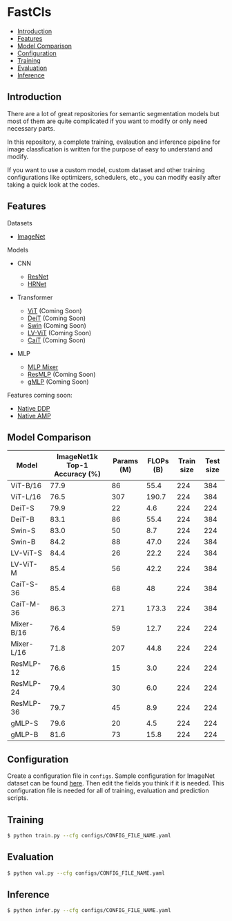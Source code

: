 # FastCls

* [Introduction](##Introduction)
* [Features](##Features)
* [Model Comparison](##Model-Comparison)
* [Configuration](##Configuration)
* [Training](##Training)
* [Evaluation](##Evaluation)
* [Inference](##Inference)

## Introduction

There are a lot of great repositories for semantic segmentation models but most of them are quite complicated if you want to modify or only need necessary parts. 

In this repository, a complete training, evalaution and inference pipeline for image classfication is written for the purpose of easy to understand and modify. 

If you want to use a custom model, custom dataset and other training configurations like optimizers, schedulers, etc., you can modify easily after taking a quick look at the codes.

## Features

Datasets
* [ImageNet](https://image-net.org/)

Models
* CNN
    * [ResNet](https://arxiv.org/abs/1512.03385)
    * [HRNet](https://arxiv.org/abs/1908.07919) 
* Transformer
    * [ViT](https://arxiv.org/pdf/2010.11929v2.pdf) (Coming Soon)
    * [DeiT](https://arxiv.org/abs/2012.12877) (Coming Soon)
    * [Swin](https://arxiv.org/abs/2103.14030) (Coming Soon)
    * [LV-ViT](https://arxiv.org/abs/2104.10858v2) (Coming Soon)
    * [CaiT](https://arxiv.org/abs/2103.17239) (Coming Soon)
    
* MLP
    * [MLP Mixer](https://arxiv.org/abs/2105.01601)
    * [ResMLP](https://arxiv.org/abs/2105.03404) (Coming Soon)
    * [gMLP](https://arxiv.org/abs/2105.08050v2) (Coming Soon)


Features coming soon:
* [Native DDP](https://pytorch.org/docs/stable/notes/ddp.html)
* [Native AMP](https://pytorch.org/docs/stable/notes/amp_examples.html)


## Model Comparison

Model | ImageNet1k Top-1 Accuracy (%) | Params (M)  | FLOPs (B) | Train size | Test size
--- | --- | --- | --- | --- | ---
ViT-B/16 | 77.9 | 86 | 55.4 | 224 | 384
ViT-L/16 | 76.5 | 307 | 190.7 | 224 | 384
DeiT-S | 79.9 | 22 | 4.6 | 224 | 224
DeiT-B | 83.1 | 86 | 55.4 | 224 | 384
Swin-S | 83.0 | 50 | 8.7 | 224 | 224
Swin-B | 84.2 | 88 | 47.0 | 224 | 384
LV-ViT-S | 84.4 | 26 | 22.2 | 224 | 384
LV-ViT-M | 85.4 | 56 | 42.2 | 224 | 384
CaiT-S-36 | 85.4 | 68 | 48 | 224 | 384
CaiT-M-36 | 86.3 | 271 | 173.3 | 224 | 384
Mixer-B/16 | 76.4 | 59 | 12.7 | 224 | 224
Mixer-L/16 | 71.8 | 207 | 44.8 | 224 | 224
ResMLP-12 | 76.6 | 15 | 3.0 | 224 | 224
ResMLP-24 | 79.4 | 30 | 6.0 | 224 | 224
ResMLP-36 | 79.7 | 45 | 8.9 | 224 | 224
gMLP-S | 79.6 | 20 | 4.5 | 224 | 224
gMLP-B | 81.6 | 73 | 15.8 | 224 | 224


## Configuration 

Create a configuration file in `configs`. Sample configuration for ImageNet dataset can be found [here](configs/defaults.yaml). Then edit the fields you think if it is needed. This configuration file is needed for all of training, evaluation and prediction scripts.

## Training

```bash
$ python train.py --cfg configs/CONFIG_FILE_NAME.yaml
```

## Evaluation

```bash
$ python val.py --cfg configs/CONFIG_FILE_NAME.yaml
```

## Inference

```bash
$ python infer.py --cfg configs/CONFIG_FILE_NAME.yaml
```

